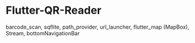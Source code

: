 # Flutter-QR-Reader
barcode_scan, sqflite, path_provider, url_launcher, flutter_map (MapBox), Stream, bottomNavigationBar
